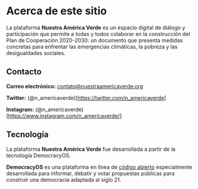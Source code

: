 # Acerca de este sitio

La plataforma **Nuestra América Verde** es un espacio digital de diálogo y participación que permite a todas y todos colaborar en la construcción del Plan de Cooperación 2020-2030: un documento que presenta medidas concretas para enfrentar las emergencias climáticas, la pobreza y las desigualdades sociales.

## Contacto

**Correo electrónico:** [contato@nuestraamericaverde.org](mailto:contato@nuestraamericaverde.org)

**Twitter:** (@n_americaverde)[https://twitter.com/n_americaverde]

**Instagram:** (@n_americaverde)[https://www.instagram.com/n_americaverde/]
​
## Tecnología

La plataforma **Nuestra América Verde** fue desarrollada a partir de la tecnología DemocracyOS.

**DemocracyOS** es una plataforma en línea de [código abierto](https://github.com/DemocracyOS) especialmente desarrollada para informar, debatir y votar propuestas públicas para construir una democracia adaptada al siglo 21.
